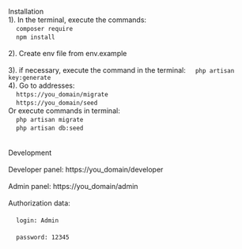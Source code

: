 Installation
<br>
1). In the terminal, execute the commands:
<br>
    &nbsp;&nbsp;&nbsp;&nbsp;`composer require`
<br>
    &nbsp;&nbsp;&nbsp;&nbsp;`npm install`
<br>     
2). Create env file from env.example
<br>  
3). if necessary, execute the command in the terminal: 
    &nbsp;&nbsp;&nbsp;&nbsp;`php artisan key:generate`  
4). Go to addresses:
<br>
    &nbsp;&nbsp;&nbsp;&nbsp;`https://you_domain/migrate`
    <br>
    &nbsp;&nbsp;&nbsp;&nbsp;`https://you_domain/seed`  
Or execute commands in terminal:  
    &nbsp;&nbsp;&nbsp;&nbsp;`php artisan migrate`  
    &nbsp;&nbsp;&nbsp;&nbsp;`php artisan db:seed`  
<br>     
Development
<br>    
Developer panel: https://you_domain/developer
<br>    
Admin panel: https://you_domain/admin
<br>    
Authorization data:
<br>    
    &nbsp;&nbsp;&nbsp;&nbsp;`login: Admin`
<br>    
    &nbsp;&nbsp;&nbsp;&nbsp;`password: 12345`
